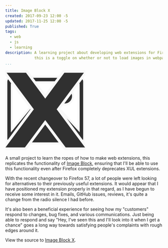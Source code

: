 ```yaml
---
title: Image Block X
created: 2017-09-23 12:00 -5
updated: 2017-11-25 12:00 -5
published: True
tags:
  - web
  - js
  - learning
description: A learning project about developing web extensions for Firefox,
             this is a toggle on whether or not to load images in webpages.
...
```


<img class="hero-image" src="/static/images/2017-12-15_image-block-x.png"
	alt="Image Block X logo">

A small project to learn the ropes of how to make web extensions, this
replicates the functionality of [Image Block](https://addons.mozilla.org/en-US/firefox/addon/image-block/), ensuring that I'll be able to use this
functionality even after Firefox completely deprecates XUL extensions.

With the recent changeover to Firefox 57, a lot of people were left looking for
alternatives to their previously useful extensions. It would appear that I have
positioned my extension properly in that regard, as I have begun to receive
some interest in it. Emails, GitHub issues, reviews, it's quite a change from
the radio silence I had before.

It's also been a beneficial experience for seeing how my "customers" respond to
changes, bug fixes, and various communications. Just being able to respond and
say "Hey, I've seen this and I'll look into it when I get a chance" goes a long
way towards satisfying people's complaints with rough edges around it.



View the source to [Image Block X](https://github.com/ckuhl/ImageBlockX).

